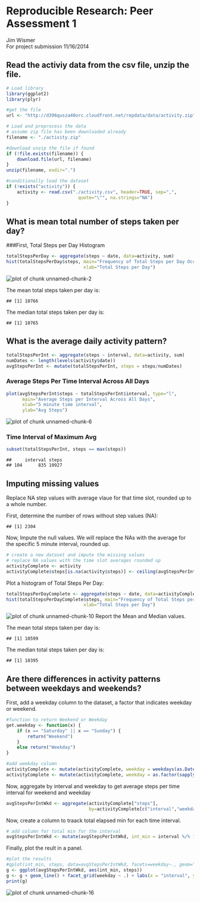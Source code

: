 # Reproducible Research: Peer Assessment 1
Jim Wismer  
For project submission 11/16/2014  

## Read the activiy data from the csv file, unzip the file.


```r
# Load library
library(ggplot2)
library(plyr)

#get the file
url <- "http://d396qusza40orc.cloudfront.net/repdata/data/activity.zip"

# Load and preprocess the data
# assume zip file has been downloaded already
filename <- "./activity.zip"

#download unzip the file if found
if (!file.exists(filename)) {
    download.file(url, filename)
}
unzip(filename, exdir=".")

#conditionally load the dataset
if (!exists("activity")) {
    activity <- read.csv("./activity.csv", header=TRUE, sep=",", 
                           quote="\"", na.strings="NA")
}
```

## What is mean total number of steps taken per day?

###First, Total Steps per Day Histogram

```r
totalStepsPerDay <- aggregate(steps ~ date, data=activity, sum)
hist(totalStepsPerDay$steps, main="Frequency of Total Steps per Day Occurences", 
                             xlab="Total Steps per Day")
```

![plot of chunk unnamed-chunk-2](./PA1_files/figure-html/unnamed-chunk-2.png) 

The mean total steps taken per day is:

```
## [1] 10766
```

The median total steps taken per day is:

```
## [1] 10765
```

## What is the average daily activity pattern?

```r
totalStepsPerInt <- aggregate(steps ~ interval, data=activity, sum)
numDates <- length(levels(activity$date))
avgStepsPerInt <- mutate(totalStepsPerInt, steps = steps/numDates)
```

### Average Steps Per Time Interval Across All Days

```r
plot(avgStepsPerInt$steps ~ totalStepsPerInt$interval, type="l", 
      main="Average Steps per Interval Across All Days",
      xlab="5 minute time interval",
      ylab="Avg Steps")
```

![plot of chunk unnamed-chunk-6](./PA1_files/figure-html/unnamed-chunk-6.png) 

### Time Interval of Maximum Avg

```r
subset(totalStepsPerInt, steps == max(steps))
```

```
##     interval steps
## 104      835 10927
```

## Imputing missing values

Replace NA step values with average vlaue for that time slot, rounded up
to a whole number.

First, determine the number of rows without step values (NA):


```
## [1] 2304
```
Now, Impute the null values.  We will replace the NAs with the
average for the specific 5 minute interval, rounded up.


```r
# create a new dataset and impute the missing values 
# replace NA values with the time slot averages rounded up
activityComplete <- activity
activityComplete$steps[is.na(activity$steps)] <- ceiling(avgStepsPerInt$steps)
```
Plot a histogram of Total Steps Per Day:

```r
totalStepsPerDayComplete <- aggregate(steps ~ date, data=activityComplete, sum)
hist(totalStepsPerDayComplete$steps, main="Frequency of Total Steps per Day Occurences", 
                             xlab="Total Steps per Day")
```

![plot of chunk unnamed-chunk-10](./PA1_files/figure-html/unnamed-chunk-10.png) 
Report the Mean and Median values.

The mean total steps taken per day is:

```
## [1] 10599
```

The median total steps taken per day is:

```
## [1] 10395
```

## Are there differences in activity patterns between weekdays and weekends?

First, add a weekday column to the dataset, a factor
that indicates weekday or weekend.


```r
#function to return Weekend or Weekday
get.weekday <- function(x) {
    if (x == "Saturday" || x == "Sunday") {
        return("Weekend")
    } 
    else return("Weekday")
}

#add weekday column
activityComplete <- mutate(activityComplete, weekday = weekdays(as.Date(date)))
activityComplete <- mutate(activityComplete, weekday = as.factor(sapply(weekday,get.weekday)))
```
Now, aggregate by interval and weekday to get average steps per time interval
for weekend and weekday

```r
avgStepsPerIntWkd <- aggregate(activityComplete["steps"], 
                               by=activityComplete[c("interval","weekday")], FUN=mean)
```

Now, create a column to traack total elapsed min for each time interval.


```r
# add column for total min for the interval
avgStepsPerIntWkd <- mutate(avgStepsPerIntWkd, int_min = interval %/% 100 *60 + interval %% 100)
```

Finally, plot the reult in a panel.


```r
#plot the results
#qplot(int_min, steps, data=avgStepsPerIntWkd, facets=weekday~., geom="path")
g <- ggplot(avgStepsPerIntWkd, aes(int_min, steps))
g <- g + geom_line() + facet_grid(weekday ~ .) + labs(x = "interval", y = "Number of Steps") 
print(g)
```

![plot of chunk unnamed-chunk-16](./PA1_files/figure-html/unnamed-chunk-16.png) 

